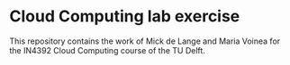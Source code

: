 Cloud Computing lab exercise
=====

This repository contains the work of Mick de Lange and Maria Voinea for the IN4392 Cloud Computing course of the TU Delft.
